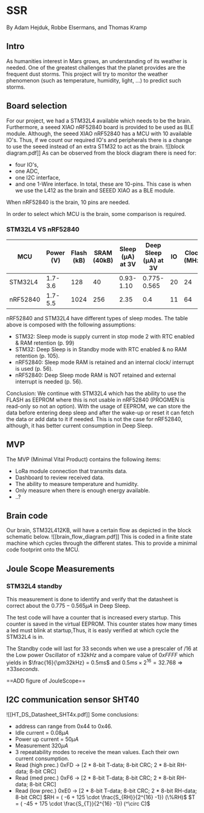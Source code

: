 # SSR
By Adam Hejduk, Robbe Elsermans, and Thomas Kramp

## Intro
As humanities interest in Mars grows, an understanding of its weather is needed. One of the greatest challenges that the planet provides are the frequent dust storms.
This project will try to monitor the weather phenomenon (such as temperature, humidity, light, ...) to predict such storms.

## Board selection
For our project, we had a STM32L4 available which needs to be the brain. Furthermore, a seeed XIAO nRF52840 board is provided to be used as BLE module. Although, the seeed XIAO nRF52840 has a MCU with 10 available IO's. Thus, if we count our required IO's and peripherals there is a change to use the seeed instead of an extra STM32 to act as the brain.
![[block diagram.pdf]]
As can be observed from the block diagram there is need for:
- four IO's, 
- one ADC, 
- one I2C interface, 
- and one 1-Wire interface.
In total, these are 10-pins. This case is when we use the L412 as the brain and SEEED XIAO as a BLE module.

When nRF52840 is the brain, 10 pins are needed.

In order to select which MCU is the brain, some comparison is required.
### STM32L4 VS nRF52840

| MCU      | Power (V) | Flash (kB) | SRAM (40kB) | Sleep (µA) at 3V | Deep Sleep (µA) at 3V | IO  | Clock (MHz) |
| -------- | --------- | ---------- | ----------- | ---------------- | --------------------- | --- | ----------- |
| STM32L4  | 1.7-3.6   | 128        | 40          | 0.93-1.10        | 0.775-0.565           | 20  | 24          |
| nRF52840 | 1.7-5.5   | 1024       | 256         | 2.35             | 0.4                   | 11  | 64          |
nRF52840 and STM32L4 have different types of sleep modes. The table above is composed with the following assumptions:
- STM32: Sleep mode is supply current in stop mode 2 with RTC enabled & RAM retention (p. 99)
- STM32: Deep Sleep is in Standby mode with RTC enabled & no RAM retention (p. 105).
- nRF52840: Sleep mode RAM is retained and an internal clock/ interrupt is used (p. 56).
- nRF52840: Deep Sleep mode RAM is NOT retained and external interrupt is needed (p. 56).

Conclusion: We continue with STM32L4 which has the ability to use the FLASH as EEPROM where this is not usable in nRF52840 (PROGMEN is read-only so not an option).
With the usage of EEPROM, we can store the data before entering deep sleep and after the wake-up or reset it can fetch the data or add data to it if needed. This is not the case for nRF52840, although, it has better current consumption in Deep Sleep.

## MVP
The MVP (Minimal Vital Product) contains the following items:
- LoRa module connection that transmits data.
- Dashboard to review received data.
- The ability to measure temperature and humidity.
- Only measure when there is enough energy available.
- ..?

## Brain code
Our brain, STM32L412KB, will have a certain flow as depicted in the block schematic below.
![[brain_flow_diagram.pdf]]
This is coded in a finite state machine which cycles through the different states. This to provide a minimal code footprint onto the MCU.

## Joule Scope Measurements
### STM32L4 standby
This measurement is done to identify and verify that the datasheet is correct about the $0.775-0.565 µA$ in Deep Sleep. 

The test code will have a counter that is increased every startup. This counter is saved in the virtual EEPROM. This counter states how many times a led must blink at startup,Thus, it is easly verified at which cycle the STM32L4 is in.

The Standby code will last for $33$ seconds when we use a prescaler of $/16$ at the Low power Oscillator of $\pm 32kHz$ and a compare value of $0xFFFF$ which yields in $\frac{16}{\pm32kHz} = 0.5ms$ and
$0.5ms \times 2^16 = 32.768 \Rightarrow \pm 33 seconds$.

==ADD figure of JouleScope==

## I2C communication sensor SHT40
![[HT_DS_Datasheet_SHT4x.pdf]]
Some conclusions: 
- address can range from 0x44 to 0x46.
- Idle current = $0.08\mu A$
- Power up current = $50\mu A$
- Measurement $320\mu A$
- 3 repeatability modes to receive the mean values. Each their own current consumption.
- Read (high prec.) 0xFD -> [2 * 8-bit T-data; 8-bit CRC; 2 * 8-bit RH-data; 8-bit CRC]
- Read (med prec.) 0xF6 -> [2 * 8-bit T-data; 8-bit CRC; 2 * 8-bit RH-data; 8-bit CRC]
- Read (low prec.) 0xE0 -> [2 * 8-bit T-data; 8-bit CRC; 2 * 8-bit RH-data; 8-bit CRC]
$RH = ( -6 + 125 \cdot \frac{S_{RH}}{2^{16} -1}) (\%RH)$
$T = ( -45 + 175 \cdot \frac{S_{T}}{2^{16} -1}) (^\circ C)$



